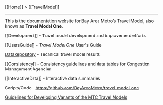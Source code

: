 [[Home]] > [[TravelModel]]

***

This is the documentation website for Bay Area Metro's Travel Model, also known as **Travel Model One**.

[[Development]] - Travel model development and improvement efforts

[[UsersGuide]] - _Travel Model One_ User's Guide

[DataRepository](http://data.mtc.ca.gov/data-repository/) - Technical travel model results

[[Consistency]] - Consistency guidelines and data tables for Congestion Management Agencies

[[InteractiveData]] - Interactive data summaries

Scripts/Code - https://github.com/BayAreaMetro/travel-model-one

[Guidelines for Developing Variants of the MTC Travel Models](Guidelines-for-Developing-Variants-of-the-MTC-Travel-Models)